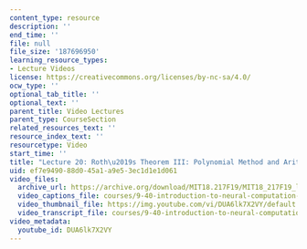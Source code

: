 ```yaml
---
content_type: resource
description: ''
end_time: ''
file: null
file_size: '187696950'
learning_resource_types:
- Lecture Videos
license: https://creativecommons.org/licenses/by-nc-sa/4.0/
ocw_type: ''
optional_tab_title: ''
optional_text: ''
parent_title: Video Lectures
parent_type: CourseSection
related_resources_text: ''
resource_index_text: ''
resourcetype: Video
start_time: ''
title: "Lecture 20: Roth\u2019s Theorem III: Polynomial Method and Arithmetic Regularity "
uid: ef7e9490-88d0-45a1-a9e5-3ec1d1e1d061
video_files:
  archive_url: https://archive.org/download/MIT18.217F19/MIT18_217F19_lec20_300k.mp4
  video_captions_file: courses/9-40-introduction-to-neural-computation-spring-2018/DUA6lk7X2VY_captions.vtt
  video_thumbnail_file: https://img.youtube.com/vi/DUA6lk7X2VY/default.jpg
  video_transcript_file: courses/9-40-introduction-to-neural-computation-spring-2018/DUA6lk7X2VY_transcript.pdf
video_metadata:
  youtube_id: DUA6lk7X2VY
---
```

